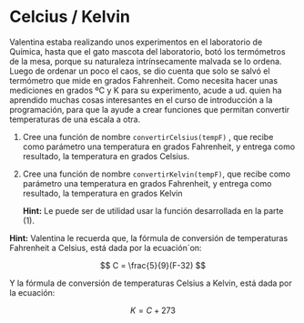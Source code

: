 # Celcius / Kelvin

Valentina estaba realizando unos experimentos en el laboratorio de Química, hasta que el gato mascota del laboratorio, botó los termómetros de la mesa, porque su naturaleza intrínsecamente malvada se lo ordena. Luego de ordenar un poco el caos, se dio cuenta que solo se salvó el termómetro que mide en grados Fahrenheit. Como necesita hacer unas mediciones en grados ºC y K para su experimento, acude a ud. quien ha aprendido muchas cosas interesantes en el curso de introducción a la programación, para que la ayude a crear funciones que permitan convertir temperaturas de una escala a otra.

1. Cree una función de nombre `convertirCelsius(tempF)` , que recibe como parámetro una temperatura en grados Fahrenheit, y entrega como resultado, la temperatura en grados Celsius.
2. Cree una función de nombre `convertirKelvin(tempF)`, que recibe como parámetro una temperatura en grados Fahrenheit, y entrega como resultado, la temperatura en grados Kelvin
  
   **Hint:**  Le puede ser de utilidad usar la función desarrollada en la parte (1).

**Hint:** Valentina le recuerda que, la fórmula de conversión de temperaturas Fahrenheit a Celsius, está dada por la ecuación´on:

$$ C = \frac{5}{9}(F-32) $$

Y la fórmula de conversión de temperaturas Celsius a Kelvin, está dada por la ecuación:

$$ K = C + 273 $$
